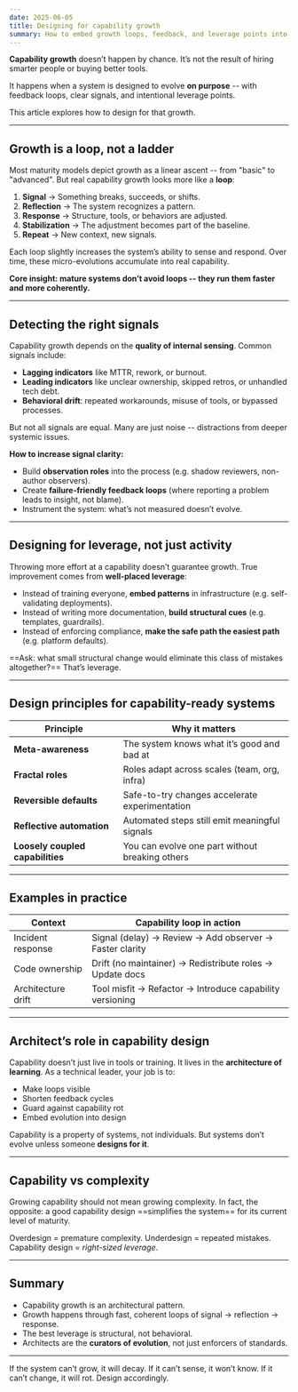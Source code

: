 ```yaml
---
date: 2025-06-05
title: Designing for capability growth
summary: How to embed growth loops, feedback, and leverage points into system architecture
---
```


**Capability growth** doesn’t happen by chance. It’s not the result of hiring smarter people or buying better tools.

It happens when a system is designed to evolve **on purpose** -- with feedback loops, clear signals, and intentional leverage points.

This article explores how to design for that growth.

---

## Growth is a loop, not a ladder

Most maturity models depict growth as a linear ascent -- from "basic" to "advanced". But real capability growth looks more like a **loop**:

1. **Signal** → Something breaks, succeeds, or shifts.
2. **Reflection** → The system recognizes a pattern.
3. **Response** → Structure, tools, or behaviors are adjusted.
4. **Stabilization** → The adjustment becomes part of the baseline.
5. **Repeat** → New context, new signals.

Each loop slightly increases the system’s ability to sense and respond. Over time, these micro-evolutions accumulate into real capability.

**Core insight: mature systems don’t avoid loops -- they run them faster and more coherently.**

---

## Detecting the right signals

Capability growth depends on the **quality of internal sensing**. Common signals include:

* **Lagging indicators** like MTTR, rework, or burnout.
* **Leading indicators** like unclear ownership, skipped retros, or unhandled tech debt.
* **Behavioral drift**: repeated workarounds, misuse of tools, or bypassed processes.

But not all signals are equal. Many are just noise -- distractions from deeper systemic issues.

**How to increase signal clarity:**

* Build **observation roles** into the process (e.g. shadow reviewers, non-author observers).
* Create **failure-friendly feedback loops** (where reporting a problem leads to insight, not blame).
* Instrument the system: what’s not measured doesn’t evolve.

---

## Designing for leverage, not just activity

Throwing more effort at a capability doesn’t guarantee growth. True improvement comes from **well-placed leverage**:

* Instead of training everyone, **embed patterns** in infrastructure (e.g. self-validating deployments).
* Instead of writing more documentation, **build structural cues** (e.g. templates, guardrails).
* Instead of enforcing compliance, **make the safe path the easiest path** (e.g. platform defaults).

==Ask: what small structural change would eliminate this class of mistakes altogether?== That’s leverage.

---

## Design principles for capability-ready systems

| Principle                        | Why it matters                                  |
| -------------------------------- | ----------------------------------------------- |
| **Meta-awareness**               | The system knows what it’s good and bad at      |
| **Fractal roles**                | Roles adapt across scales (team, org, infra)    |
| **Reversible defaults**          | Safe-to-try changes accelerate experimentation  |
| **Reflective automation**        | Automated steps still emit meaningful signals   |
| **Loosely coupled capabilities** | You can evolve one part without breaking others |

---

## Examples in practice

| Context            | Capability loop in action                                |
| ------------------ | -------------------------------------------------------- |
| Incident response  | Signal (delay) → Review → Add observer → Faster clarity  |
| Code ownership     | Drift (no maintainer) → Redistribute roles → Update docs |
| Architecture drift | Tool misfit → Refactor → Introduce capability versioning |

---

## Architect’s role in capability design

Capability doesn’t just live in tools or training. It lives in the **architecture of learning**. As a technical leader, your job is to:

* Make loops visible
* Shorten feedback cycles
* Guard against capability rot
* Embed evolution into design

Capability is a property of systems, not individuals. But systems don’t evolve unless someone **designs for it**.

---

## Capability vs complexity

Growing capability should not mean growing complexity. In fact, the opposite: a good capability design ==simplifies the system== for its current level of maturity.

Overdesign = premature complexity.
Underdesign = repeated mistakes.
Capability design = *right-sized leverage*.

---

## Summary

* Capability growth is an architectural pattern.
* Growth happens through fast, coherent loops of signal → reflection → response.
* The best leverage is structural, not behavioral.
* Architects are the **curators of evolution**, not just enforcers of standards.

---

If the system can’t grow, it will decay. If it can’t sense, it won’t know. If it can’t change, it will rot. Design accordingly.
